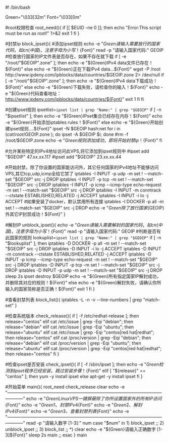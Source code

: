 #! /bin/bash

Green="\033[32m"
Font="\033[0m"

#root权限检查
root_need(){
    if [[ $EUID -ne 0 ]]; then
        echo "Error:This script must be run as root!" 1>&2
        exit 1
    fi
}

#封禁ip
block_ipset(){
#添加ipset规则
echo -e "${Green}请输入需要放行的国家代码，如cn(中国)，注意字母为小写！${Font}"
read -p "请输入国家代码:" GEOIP
#检查放行国家的IP文件表是否存在，如果不存在就下载
if [ -e "/root/"$GEOIP".zone" ];
then
  echo -e "${Green}IPv4 data文件已存在！${Font}"
else
  echo -e "${Green}正在下载IPv4 data...${Font}"
  wget -P /root http://www.ipdeny.com/ipblocks/data/countries/$GEOIP.zone 2> /dev/null
  if [ -e "/root/"$GEOIP".zone" ];
  then
    echo -e "${Green}IPv4 data下载成功！${Font}"
  else
    echo -e "${Green}下载失败，请检查你的输入！${Font}"
    echo -e "${Green}代码查看地址：http://www.ipdeny.com/ipblocks/data/countries/${Font}"
    exit 1
  fi
fi

#创建ipset规则
ipsetlist=`ipset list | grep "Name:" | grep "$GEOIP"`
if [ -n "$ipsetlist" ]; 
then
  echo -e "${Green}IPset集合已经存在内存！${Font}"
  echo -e "${Green}开始添加iptables rules！${Font}"  
else
  echo -e "${Green}开始创建ipset规则....${Font}"
  ipset -N $GEOIP hash:net
  for i in $(cat /root/$GEOIP.zone ); do ipset -A $GEOIP $i; done
  #rm -f /root/$GEOIP.zone
  echo -e "${Green}规则添加成功，即将开始封禁ip！${Font}"
fi

#允许某些特定的IPv4地址访问此VPS,将它添加到ipset规则中
#ipset add "$GEOIP" 47.xx.xx.117
#ipset add "$GEOIP" 23.xx.xx.44

#开始封禁，除了你设置的国家能访问外，其它任何国家的IPv4地址不能够访问VPS,其它tcp,udp,icmp全给它禁了
iptables -I INPUT -p udp -m set ! --match-set "$GEOIP" src -j DROP
iptables -I INPUT -p tcp -m set ! --match-set "$GEOIP" src -j DROP
iptables -I INPUT -p icmp --icmp-type echo-request -m set ! --match-set "$GEOIP" src -j DROP
iptables -I INPUT -m conntrack --ctstate ESTABLISHED,RELATED -j ACCEPT
iptables -I INPUT -i lo -j ACCEPT
#如果安装了docker，默认禁用所有连接
iptables -I DOCKER -p all -m set ! --match-set "$GEOIP" src -j DROP
echo -e "${Green}除了放行国家($GEOIP)外其它IP封禁成功！${Font}"
}

#解封IP
unblock_ipset(){
echo -e "${Green}请输入需要解封的国家代码，如cn(中国)，注意字母为小写！${Font}"
read -p "请输入国家代码:" GEOIP
#判断是否有此国家的规则
lookuplist=`ipset list | grep "Name:" | grep "$GEOIP"`
    if [ -n "$lookuplist" ]; then
        iptables -D DOCKER -p all -m set ! --match-set "$GEOIP" src -j DROP
	iptables -D INPUT -i lo -j ACCEPT
        iptables -D INPUT -m conntrack --ctstate ESTABLISHED,RELATED -j ACCEPT
        iptables -D INPUT -p icmp --icmp-type echo-request -m set ! --match-set "$GEOIP" src -j DROP
        iptables -D INPUT -p tcp -m set ! --match-set "$GEOIP" src -j DROP
        iptables -D INPUT -p udp -m set ! --match-set "$GEOIP" src -j DROP
	sleep 2s
	ipset destroy $GEOIP
	echo -e "${Green}所有指定国家IP解封成功，并删除其对应的规则！${Font}"
    else
	echo -e "${Green}解封失败，请确认你所输入的国家简称是否正确！${Font}"
	exit 1
    fi
}

#查看封禁列表
block_list(){
	iptables -L -n -v --line-numbers | grep "match-set"
}

#检查系统版本
check_release(){
    if [ -f /etc/redhat-release ]; then
        release="centos"
    elif cat /etc/issue | grep -Eqi "debian"; then
        release="debian"
    elif cat /etc/issue | grep -Eqi "ubuntu"; then
        release="ubuntu"
    elif cat /etc/issue | grep -Eqi "centos|red hat|redhat"; then
        release="centos"
    elif cat /proc/version | grep -Eqi "debian"; then
        release="debian"
    elif cat /proc/version | grep -Eqi "ubuntu"; then
        release="ubuntu"
    elif cat /proc/version | grep -Eqi "centos|red hat|redhat"; then
        release="centos"
    fi
}

#检查ipset是否安装
check_ipset(){
    if [ -f /sbin/ipset ]; then
        echo -e "${Green}检测到ipset程序已经安装，跳过安装步骤！${Font}"
    elif [ "${release}" == "centos" ]; then
        yum -y install ipset
    else
        apt-get -y install ipset
    fi
}

#开始菜单
main(){
root_need
check_release
clear
echo -e "———————————————————————————————————————"
echo -e "${Green}Linux VPS一键屏蔽除了你所设置国家外的所有IP访问${Font}"
echo -e "${Green}1、封禁IPv4${Font}"
echo -e "${Green}2、解封IPv4${Font}"
echo -e "${Green}3、查看封禁列表${Font}"
echo -e "———————————————————————————————————————"
read -p "请输入数字 [1-3]:" num
case "$num" in
    1)
    block_ipset
    ;;
    2)
    unblock_ipset
    ;;
    3)
    block_list
    ;;
    *)
    clear
    echo -e "${Green}请输入正确数字 [1-3]${Font}"
    sleep 2s
    main
    ;;
    esac
}
main
